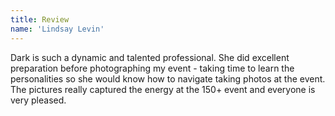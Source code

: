 ```yaml
---
title: Review
name: 'Lindsay Levin'
---
```


Dark is such a dynamic and talented professional. She did excellent preparation before photographing my event - taking time to learn the personalities so she would know how to navigate taking photos at the event. The pictures really captured the energy at the 150+ event and everyone is very pleased.
